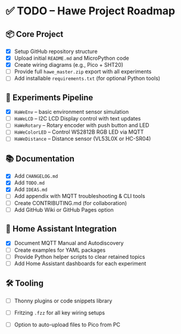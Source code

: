 # ✅ TODO – Hawe Project Roadmap

## 📦 Core Project

- [x] Setup GitHub repository structure
- [x] Upload initial `README.md` and MicroPython code
- [x] Create wiring diagrams (e.g., Pico + SHT20)
- [ ] Provide full `hawe_master.zip` export with all experiments
- [ ] Add installable `requirements.txt` (for optional Python tools)

## 🧪 Experiments Pipeline

- [x] `HaWeEnv` – basic environment sensor simulation
- [ ] `HaWeLCD` – I2C LCD Display control with text updates
- [ ] `HaWeRotary` – Rotary encoder with push button and LED
- [ ] `HaWeColorLED` – Control WS2812B RGB LED via MQTT
- [ ] `HaWeDistance` – Distance sensor (VL53L0X or HC-SR04)

## 📚 Documentation

- [x] Add `CHANGELOG.md`
- [x] Add `TODO.md`
- [x] Add `IDEAS.md`
- [ ] Add appendix with MQTT troubleshooting & CLI tools
- [ ] Create CONTRIBUTING.md (for collaboration)
- [ ] Add GitHub Wiki or GitHub Pages option

## 🧠 Home Assistant Integration

- [x] Document MQTT Manual and Autodiscovery
- [ ] Create examples for YAML packages
- [ ] Provide Python helper scripts to clear retained topics
- [ ] Add Home Assistant dashboards for each experiment

## 🛠️ Tooling

- [ ] Thonny plugins or code snippets library
- [ ] Fritzing `.fzz` for all key wiring setups
- [ ] Option to auto-upload files to Pico from PC

